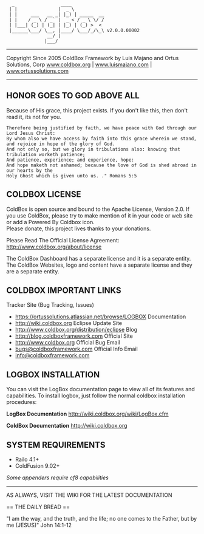 ﻿```  _                 ____             | |               |  _ \            | |     ___   __ _| |_) | _____  __ | |    / _ \ / _` |  _ < / _ \ \/ / | |___| (_) | (_| | |_) | (_) >  <  |______\___/ \__, |____/ \___/_/\_\ v2.0.0.00002               __/ |                              |___/ ```********************************************************************************Copyright Since 2005 ColdBox Framework by Luis Majano and Ortus Solutions, Corpwww.coldbox.org | www.luismajano.com | www.ortussolutions.com********************************************************************************## HONOR GOES TO GOD ABOVE ALLBecause of His grace, this project exists. If you don't like this, then don't read it, its not for you.```Therefore being justified by faith, we have peace with God through our Lord Jesus Christ:By whom also we have access by faith into this grace wherein we stand, and rejoice in hope of the glory of God.And not only so, but we glory in tribulations also: knowing that tribulation worketh patience;And patience, experience; and experience, hope:And hope maketh not ashamed; because the love of God is shed abroad in our hearts by the Holy Ghost which is given unto us. ." Romans 5:5```## COLDBOX LICENSEColdBox is open source and bound to the Apache License, Version 2.0. If you use ColdBox, please try to make mention of it in your code or web site or add a Powered By Coldbox icon.  Please donate, this project lives thanks to your donations.Please Read The Official License Agreement:http://www.coldbox.org/about/licenseThe ColdBox Dashboard has a separate license and it is a separate entity.The ColdBox Websites, logo and content have a separate license and they are a separate entity.## COLDBOX IMPORTANT LINKSTracker Site (Bug Tracking, Issues)- https://ortussolutions.atlassian.net/browse/LOGBOXDocumentation- http://wiki.coldbox.orgEclipse Update Site- http://www.coldbox.org/distribution/eclipseBlog- http://blog.coldboxframework.comOfficial Site- http://www.coldbox.orgOfficial Bug Email- bugs@coldboxframework.comOfficial Info Email- info@coldboxframework.com## LOGBOX INSTALLATIONYou can visit the LogBox documentation page to view all of its features and capabilities.  To install logbox, just follow the normal coldbox installationprocedures:**LogBox Documentation**http://wiki.coldbox.org/wiki/LogBox.cfm**ColdBox Documentation**http://wiki.coldbox.org## SYSTEM REQUIREMENTS- Railo 4.1+- ColdFusion 9.02+*Some appenders require cf8 capabilities*----AS ALWAYS, VISIT THE WIKI FOR THE LATEST DOCUMENTATION == THE DAILY BREAD == "I am the way, and the truth, and the life; no one comes to the Father, but by me (JESUS)" John 14:1-12